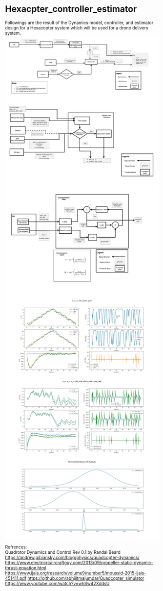 # Hexacpter_controller_estimator

Followings are the result of the Dynamics model, controller, and estimator design for a Hexacopter system which will be used for a drone delivery system.
![Image 1](results/Estimator.png)
![Image 2](results/Kalman_filter.png)
![Image 3](results/comp_filter.png)
![Image 4](results/Test_git.png)
![Image 5](results/Test_git2.png)
![Image 6](results/STD_results.png)


Refrences:\
Quadrotor Dynamics and Control Rev 0.1  by Randal Beard\
https://andrew.gibiansky.com/blog/physics/quadcopter-dynamics/
https://www.electricrcaircraftguy.com/2013/09/propeller-static-dynamic-thrust-equation.html
https://www.ijais.org/research/volume9/number5/moussid-2015-ijais-451411.pdf
https://github.com/abhijitmajumdar/Quadcopter_simulator
https://www.youtube.com/watch?v=whSw42XddsU



